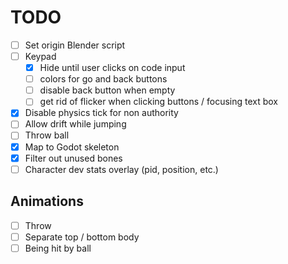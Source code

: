 # TODO

- [ ] Set origin Blender script
- [ ] Keypad
  - [x] Hide until user clicks on code input
  - [ ] colors for go and back buttons
  - [ ] disable back button when empty
  - [ ] get rid of flicker when clicking buttons / focusing text box
- [x] Disable physics tick for non authority
- [ ] Allow drift while jumping
- [ ] Throw ball
- [x] Map to Godot skeleton
- [x] Filter out unused bones
- [ ] Character dev stats overlay (pid, position, etc.)

## Animations

- [ ] Throw
- [ ] Separate top / bottom body
- [ ] Being hit by ball
